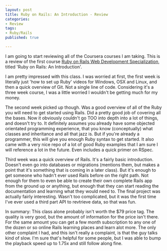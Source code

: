 ```yaml
---
layout: post
title: Ruby on Rails: An Introduction - Review
categories: 
- Review
tags: 
- Ruby/Rails
published: true

---
```


I am going to start reviewing all of the Coursera courses I am taking. This is a review of the first course <a href="https://www.coursera.org/specializations/full-stack" target="_blank">Ruby on Rails Web Development Specialization</a>, titled 'Ruby on Rails: An Introduction'. 

I am pretty impressed with this class. I was worried at first, the first week is literally just 'how to set up Ruby' videos for Windows, OSX and Linux, and then a quick overview of Git. Not a single line of code. Considering it's a three week course, I was a little worried I wouldn't be getting much for my money.

The second week picked up though. Was a good overview of all of the Ruby you will need to get started using Rails. Did a pretty good job of covering all the bases. Now it obviously couldn't go TOO into depth into a lot of things, and doesn't try to. It definitely assumes you already have some objected orientated programming experience, that you know (conceptually) what classes and inheritance and all that jazz is. But if you're already a programmer, this will give you enough Ruby syntax to get started. It also came with a very nice repo of a lot of good Ruby examples that I am sure I will reference a lot in the future. Even includes a quick primer on RSpec.

Third week was a quick overview of Rails. It's a fairly basic introduction. Doesn't even go into databases or migrations (mentions them, but makes a point that it's something that is coming in a later class). But it's enough to get someone who hadn't ever used Rails before on the right path. Not enough for them to even be able to create their own complete Rails app from the ground up or anything, but enough that they can start reading the documentation and learning what they would need to. The final project was actually fairly interesting. Wasn't too complicated, but it was the first time I've ever used a third part API to revtrieve data, so that was fun.

In summary: This class alone probably isn't worth the $79 price tag. The quality is very good, but the amount of information for the price isn't there. For the same amount you can get a few month subscription to any one of the dozen or so online Rails learning places and learn alot more. The only other complaint I had, and this isn't really a complaint, is that the guy talks kind of slow. I'm sure that's helpful for some people, but I was able to bump the playback speed up to 1.75x and still follow along fine.